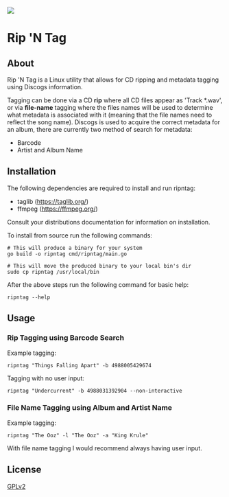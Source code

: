 ![](https://img.shields.io/github/workflow/status/MitchellWT/ripntag/Cool%20Workflow/main?style=flat-square)

# Rip 'N Tag

## About

Rip 'N Tag is a Linux utility that allows for CD ripping and metadata tagging using Discogs information.

Tagging can be done via a CD <strong>rip</strong> where all CD files appear as 'Track *.wav', or via <strong>file-name</strong> tagging where the files names will be used to determine what metadata is associated with it (meaning that the file names need to reflect the song name). Discogs is used to acquire the correct metadata for an album, there are currently two method of search for metadata:

- Barcode
- Artist and Album Name

## Installation

The following dependencies are required to install and run ripntag:

- taglib (https://taglib.org/)
- ffmpeg (https://ffmpeg.org/)

Consult your distributions documentation for information on installation.

To install from source run the following commands:

```
# This will produce a binary for your system
go build -o ripntag cmd/ripntag/main.go

# This will move the produced binary to your local bin's dir
sudo cp ripntag /usr/local/bin
```

After the above steps run the following command for basic help:
```
ripntag --help
```

## Usage

### Rip Tagging using Barcode Search

Example tagging:
```
ripntag "Things Falling Apart" -b 4988005429674
```

Tagging with no user input:
```
ripntag "Undercurrent" -b 4988031392904 --non-interactive
```

### File Name Tagging using Album and Artist Name

Example tagging:
```
ripntag "The Ooz" -l "The Ooz" -a "King Krule"
```

With file name tagging I would recommend always having user input.

## License

[GPLv2](https://www.gnu.org/licenses/old-licenses/gpl-2.0.html)
